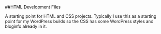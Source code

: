 ##HTML Development Files

A starting point for HTML and CSS projects. Typically I use this as a starting point for my WordPress builds so the CSS has some WordPress styles and bloginfo already in it.